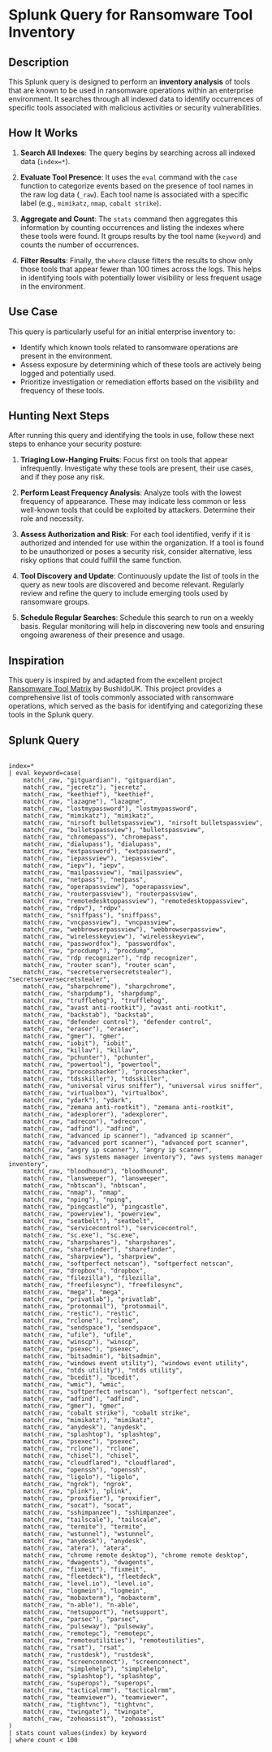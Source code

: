 # Splunk Query for Ransomware Tool Inventory

## Description

This Splunk query is designed to perform an **inventory analysis** of tools that are known to be used in ransomware operations within an enterprise environment. It searches through all indexed data to identify occurrences of specific tools associated with malicious activities or security vulnerabilities.

## How It Works

1. **Search All Indexes**: The query begins by searching across all indexed data (`index=*`).

2. **Evaluate Tool Presence**: It uses the `eval` command with the `case` function to categorize events based on the presence of tool names in the raw log data (`_raw`). Each tool name is associated with a specific label (e.g., `mimikatz`, `nmap`, `cobalt strike`).

3. **Aggregate and Count**: The `stats` command then aggregates this information by counting occurrences and listing the indexes where these tools were found. It groups results by the tool name (`keyword`) and counts the number of occurrences.

4. **Filter Results**: Finally, the `where` clause filters the results to show only those tools that appear fewer than 100 times across the logs. This helps in identifying tools with potentially lower visibility or less frequent usage in the environment.

## Use Case

This query is particularly useful for an initial enterprise inventory to:

- Identify which known tools related to ransomware operations are present in the environment.
- Assess exposure by determining which of these tools are actively being logged and potentially used.
- Prioritize investigation or remediation efforts based on the visibility and frequency of these tools.

## Hunting Next Steps

After running this query and identifying the tools in use, follow these next steps to enhance your security posture:

1. **Triaging Low-Hanging Fruits**: Focus first on tools that appear infrequently. Investigate why these tools are present, their use cases, and if they pose any risk.

2. **Perform Least Frequency Analysis**: Analyze tools with the lowest frequency of appearance. These may indicate less common or less well-known tools that could be exploited by attackers. Determine their role and necessity.

3. **Assess Authorization and Risk**: For each tool identified, verify if it is authorized and intended for use within the organization. If a tool is found to be unauthorized or poses a security risk, consider alternative, less risky options that could fulfill the same function.

4. **Tool Discovery and Update**: Continuously update the list of tools in the query as new tools are discovered and become relevant. Regularly review and refine the query to include emerging tools used by ransomware groups.

5. **Schedule Regular Searches**: Schedule this search to run on a weekly basis. Regular monitoring will help in discovering new tools and ensuring ongoing awareness of their presence and usage.

## Inspiration

This query is inspired by and adapted from the excellent project [Ransomware Tool Matrix](https://github.com/BushidoUK/Ransomware-Tool-Matrix) by BushidoUK. This project provides a comprehensive list of tools commonly associated with ransomware operations, which served as the basis for identifying and categorizing these tools in the Splunk query.

## Splunk Query

```spl

index=*
| eval keyword=case(
    match(_raw, "gitguardian"), "gitguardian",
    match(_raw, "jecretz"), "jecretz",
    match(_raw, "keethief"), "keethief",
    match(_raw, "lazagne"), "lazagne",
    match(_raw, "lostmypassword"), "lostmypassword",
    match(_raw, "mimikatz"), "mimikatz",
    match(_raw, "nirsoft bulletspassview"), "nirsoft bulletspassview",
    match(_raw, "bulletspassview"), "bulletspassview",
    match(_raw, "chromepass"), "chromepass",
    match(_raw, "dialupass"), "dialupass",
    match(_raw, "extpassword"), "extpassword",
    match(_raw, "iepassview"), "iepassview",
    match(_raw, "iepv"), "iepv",
    match(_raw, "mailpassview"), "mailpassview",
    match(_raw, "netpass"), "netpass",
    match(_raw, "operapassview"), "operapassview",
    match(_raw, "routerpassview"), "routerpassview",
    match(_raw, "remotedesktoppassview"), "remotedesktoppassview",
    match(_raw, "rdpv"), "rdpv",
    match(_raw, "sniffpass"), "sniffpass",
    match(_raw, "vncpassview"), "vncpassview",
    match(_raw, "webbrowserpassview"), "webbrowserpassview",
    match(_raw, "wirelesskeyview"), "wirelesskeyview",
    match(_raw, "passwordfox"), "passwordfox",
    match(_raw, "procdump"), "procdump",
    match(_raw, "rdp recognizer"), "rdp recognizer",
    match(_raw, "router scan"), "router scan",
    match(_raw, "secretserversecretstealer"), "secretserversecretstealer",
    match(_raw, "sharpchrome"), "sharpchrome",
    match(_raw, "sharpdump"), "sharpdump",
    match(_raw, "trufflehog"), "trufflehog",
    match(_raw, "avast anti-rootkit"), "avast anti-rootkit",
    match(_raw, "backstab"), "backstab",
    match(_raw, "defender control"), "defender control",
    match(_raw, "eraser"), "eraser",
    match(_raw, "gmer"), "gmer",
    match(_raw, "iobit"), "iobit",
    match(_raw, "killav"), "killav",
    match(_raw, "pchunter"), "pchunter",
    match(_raw, "powertool"), "powertool",
    match(_raw, "processhacker"), "processhacker",
    match(_raw, "tdsskiller"), "tdsskiller",
    match(_raw, "universal virus sniffer"), "universal virus sniffer",
    match(_raw, "virtualbox"), "virtualbox",
    match(_raw, "ydark"), "ydark",
    match(_raw, "zemana anti-rootkit"), "zemana anti-rootkit",
    match(_raw, "adexplorer"), "adexplorer",
    match(_raw, "adrecon"), "adrecon",
    match(_raw, "adfind"), "adfind",
    match(_raw, "advanced ip scanner"), "advanced ip scanner",
    match(_raw, "advanced port scanner"), "advanced port scanner",
    match(_raw, "angry ip scanner"), "angry ip scanner",
    match(_raw, "aws systems manager inventory"), "aws systems manager inventory",
    match(_raw, "bloodhound"), "bloodhound",
    match(_raw, "lansweeper"), "lansweeper",
    match(_raw, "nbtscan"), "nbtscan",
    match(_raw, "nmap"), "nmap",
    match(_raw, "nping"), "nping",
    match(_raw, "pingcastle"), "pingcastle",
    match(_raw, "powerview"), "powerview",
    match(_raw, "seatbelt"), "seatbelt",
    match(_raw, "servicecontrol"), "servicecontrol",
    match(_raw, "sc.exe"), "sc.exe",
    match(_raw, "sharpshares"), "sharpshares",
    match(_raw, "sharefinder"), "sharefinder",
    match(_raw, "sharpview"), "sharpview",
    match(_raw, "softperfect netscan"), "softperfect netscan",
    match(_raw, "dropbox"), "dropbox",
    match(_raw, "filezilla"), "filezilla",
    match(_raw, "freefilesync"), "freefilesync",
    match(_raw, "mega"), "mega",
    match(_raw, "privatlab"), "privatlab",
    match(_raw, "protonmail"), "protonmail",
    match(_raw, "restic"), "restic",
    match(_raw, "rclone"), "rclone",
    match(_raw, "sendspace"), "sendspace",
    match(_raw, "ufile"), "ufile",
    match(_raw, "winscp"), "winscp",
    match(_raw, "psexec"), "psexec",
    match(_raw, "bitsadmin"), "bitsadmin",
    match(_raw, "windows event utility"), "windows event utility",
    match(_raw, "ntds utility"), "ntds utility",
    match(_raw, "bcedit"), "bcedit",
    match(_raw, "wmic"), "wmic",
    match(_raw, "softperfect netscan"), "softperfect netscan",
    match(_raw, "adfind"), "adfind",
    match(_raw, "gmer"), "gmer",
    match(_raw, "cobalt strike"), "cobalt strike",
    match(_raw, "mimikatz"), "mimikatz",
    match(_raw, "anydesk"), "anydesk",
    match(_raw, "splashtop"), "splashtop",
    match(_raw, "psexec"), "psexec",
    match(_raw, "rclone"), "rclone",
    match(_raw, "chisel"), "chisel",
    match(_raw, "cloudflared"), "cloudflared",
    match(_raw, "openssh"), "openssh",
    match(_raw, "ligolo"), "ligolo",
    match(_raw, "ngrok"), "ngrok",
    match(_raw, "plink"), "plink",
    match(_raw, "proxifier"), "proxifier",
    match(_raw, "socat"), "socat",
    match(_raw, "sshimpanzee"), "sshimpanzee",
    match(_raw, "tailscale"), "tailscale",
    match(_raw, "termite"), "termite",
    match(_raw, "wstunnel"), "wstunnel",
    match(_raw, "anydesk"), "anydesk",
    match(_raw, "atera"), "atera",
    match(_raw, "chrome remote desktop"), "chrome remote desktop",
    match(_raw, "dwagents"), "dwagents",
    match(_raw, "fixmeit"), "fixmeit",
    match(_raw, "fleetdeck"), "fleetdeck",
    match(_raw, "level.io"), "level.io",
    match(_raw, "logmein"), "logmein",
    match(_raw, "mobaxterm"), "mobaxterm",
    match(_raw, "n-able"), "n-able",
    match(_raw, "netsupport"), "netsupport",
    match(_raw, "parsec"), "parsec",
    match(_raw, "pulseway"), "pulseway",
    match(_raw, "remotepc"), "remotepc",
    match(_raw, "remoteutilities"), "remoteutilities",
    match(_raw, "rsat"), "rsat",
    match(_raw, "rustdesk"), "rustdesk",
    match(_raw, "screenconnect"), "screenconnect",
    match(_raw, "simplehelp"), "simplehelp",
    match(_raw, "splashtop"), "splashtop",
    match(_raw, "superops"), "superops",
    match(_raw, "tacticalrmm"), "tacticalrmm",
    match(_raw, "teamviewer"), "teamviewer",
    match(_raw, "tightvnc"), "tightvnc",
    match(_raw, "twingate"), "twingate",
    match(_raw, "zohoassist"), "zohoassist"
)
| stats count values(index) by keyword
| where count < 100
